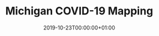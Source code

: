 ---
title: Michigan COVID-19 Mapping
linktitle: Michigan COVID-19 Mapping
toc: true
type: docs
date: "2019-10-23T00:00:00+01:00"
draft: false
menu:
  example:
    parent: Learning
    weight: 1
external_link: https://covidmapping.org/

# Prev/next pager order (if `docs_section_pager` enabled in `params.toml`)
weight: 1

---